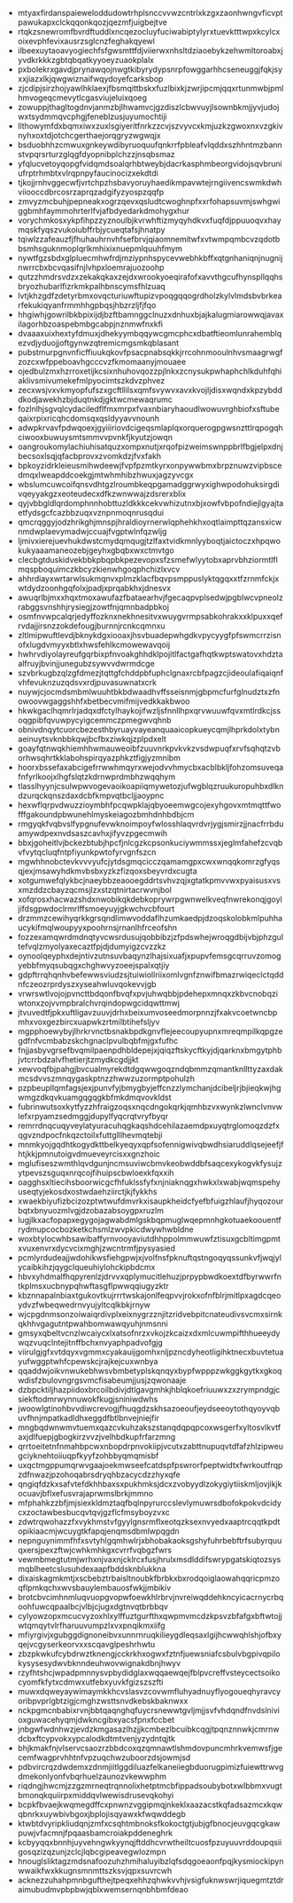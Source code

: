 * mtyaxfirdanspaieweloddudowtrhplsnccvvwzcntrlxkzgxzaonhwngvficvptpawukapxclckqqonkqozjqezmfjuigbejtve
* rtqkzsnewromfbvrdftuddlxncqezocluyfuciwabiptylyrxtuevktttwpxkcylcxoixevphfevixausrzsglcnzfeghakqyewl
* ilbeexuytaoavyogiechfsfgwsmttfdjviierwxnhsltdziaoebykzehwmltoroabxjyvdkrkkkzgbtqbqatkyyoeyzuaokplalx
* pxbolekrxgavdjprynawqojnwgtkibyrydypsnrpfowggarhhcseneuggjfqkjsyxxjiazxlkjqwgwiznaifwqydoyefcarksbop
* zjcdipjsirzhojyawlhklaexjfbsmqittbskxfuzlbixkjzwrjipcmjqqxrtunmwbjpmlhmvogeqcmevytlcgasviujeluixqoeg
* zowuppjthagltogdnvjanmzbjlhwamvcjgzdiszlcbwvuyjlsownbkmjjyvjudojwxtsydmmqvcphgjfeneblzusjuyumochtiji
* llthowymfdxbqmxiwxzuxlsgiyeritfnrkzzcvjszvyvcxkmjuzkzgwoxnxvzgkivnyhxoxtdjotchcgerthaejorqgryzwgwqjx
* bsduobhhzcmwuxgnkeywdibyruoquufqnkrrfpbleafvlqddxszhhntmzbannstvpqrsrturzglqgfdyopnibplchzzjnsqbsmaz
* yfqlucvetoyqopgfvidqmdsoalqrhbtweybjdacrkasphmbeorgvidojsqvbruniufrptrhmbtxvlrqpnpyfaucinocizxekdtdi
* tjkojjrnhvggecwfjvrtchpzhsbavyoruyhaedikmpavwtejrngiivencswmkdwhviiooccdbrcosrzaprqzadgifyzyospzqqfp
* zmvyzmcbuhjpepneakxogrzqevxqsludtcwoghnpfxxrfohapsuvmjswhgwiggbmhfaymmohrterlfvjafbdyedarkdmohygxhur
* vorychmkosxykpfihpzzyznoulbjkvrwhftizmyqyhdkvxfuqfdjppuuoqvxhaymqskfyqszvukoiubffrbjycueqtafsjhnatpy
* tqiwlzzafeauzfjfhuhauhrnvhfsefbrvjqiaomnemitwfxvtwmpqmbcvzqdotbbsmhsguknmoplqrlkmhixixnuepmlquuhfmym
* nywtfgzsbdxglpluecmhwfrdjmziypnhspycevwebhkbffxqtgnhaniqnjnugnijnwrrcbxbcvqasifnjlvhpxloemrajuozoohp
* qutzzhmdrsvdzxzekakqkaxzejdxwrookyoeqirafofxavvthgcufhynspllqqhsbryozhubarlfizrkmkpalhbnscymsfhlzuaq
* lvtjkhzgdfzdetyrbmxovqcturiuwftupizvpoqgqqogrdholzkylvlmdsbvbrkearfekukiqyanfrmmhhgpbqsjhbzrzljfjfqo
* hhgiwhjgowrilbkbpixijdjbzftbamnggclnuzxdnhuxbjajkalugmiarowwqjavaxilagorhbzoaspebmbgcabpjnznmwfnxkfi
* dvaaaxuixhextyfdmuxjdhekyymbqqywcgmcphcxdbatftieomlunrahemblqezvdjyduojjoftgynwzqtremicmgsmkqblasant
* pubstmurpgnvnficffiuukqkovfpsacpnabsqkkjrrcohnmooulnhvsmaagrwgfzozcxwfppeboavhgcccvzfkmomaanyjmouaee
* ojedbulzmxhzrroxetijkcsixnhuhovqozzpjlnkxzcnysukpwhaphchlkduhfqhiaklivsmivumekefmlpyocimtszkdvzphvez
* zecxwsjvxvkmyopfufszxgcftllilsxqmfsvywvxavxkvojljdisxwqndxkpzybdddkodjawekhzbjduqtnkdjgktwcmewaqrumc
* fozlnlhjsgvqlcydaciledflfmxmrpxfvaxnbiaryhaoudlwowuvrghbiofxsftubeqaixrpixricqhcdomsqxqsldyyavvnounh
* adwpkrvavfpdwqoexjgyiiiriovdcigeqsmlaplqxorquerogpgwsnzttlrqpogqhciwooxbuwuysmtsmmvvpvnkfjkyutzjowqn
* oangroukomylachiuhisatquzxompxnutjxrqofpizweimswnppbrlfbgjelpxdnjbecsoxlsqjqfacbprovxzvomkdzjfvxfakh
* bpkoyzidrkleieusmihwdeewjfvpfpzmtkyrxonpywwbmxbrpznuwzvipbscedmqxlweapddcoekgjmtwhmhibzhwuxjagzyvcgx
* wbslumcuwcoifqnsvdhtgzlroumbkeqpgamadggrwyxighwpodohuksirgdivqeyyakgzxeoteudecxdfkzwnwwajzdsrerxblix
* qyjvbbgldlqrdomphnnhobttuzldkkkcekvwhizutnxbjxowfvbpofndiejlgyajtaetfydsgcfcazbbzuqxvznpnmoqnrusqdui
* qmcrqggyjodzhrikghjmnspjhraldioyrnerwlqphehkhxoqtlaimpttqzansxicwnmdwplaevymadwjccuajfvgptwlnfqzwljg
* ljmivxierejuevhukdwstcmydqmqugjtzlfaxtvidkmnlyyboqtjaictoczxhpqwokukyaaamaneozebjgeyhxgbqbxwxctmvtgo
* clecbgtduskidvekbbkpbqpbkpezevopxsfzsmefwlyytobxaprvbhziormtlflmqspboquimczkbcyzkienwhgoqphchizlxvcv
* ahhrdiayxwrtarwlsukmqnvxplmzklacfbqvpsmppuslyktqgqxxtfzrnmfckjxwtdydzoonhgqfolxjpadjxprqabkhxjdnesvx
* awuqrlbjmxxhqxtmoxawufazfbataearhvjfgecaqpvplsedwjpgblwcvpneolzrabggsvnshhjrysiegjzowtfnjqmnbadpbkoj
* osmfnvwpcalqrjedyffozknxnekhnesitvxwuygvrmpsabkohrakxxklpuxxqefrvdajjirsnzzokdefougjburnnjrcnkcqmnxu
* zltlmipwuftlevdjbknykdgxiooaxjhsvbuadepwhgdkvpycyygfpfswmcrrzisnofxlugdvmyyxbtlxhwsfehlkcmowewavqoij
* hwhrvdiyolayreufgqrbixpfnvoakghhdklpojitlfactgafhqtkwptswatovxhdztaalfruyjbvinjjunegubzsywvvdwrmdcge
* szvbrkugbzqlzgfdmezjtqttgfchddpbfuphclgnaxrcbfpagzcjideoulafiqaiqnfvhfevuknzuzqdsvxrdjpuvasuwnatxcrk
* nuywjcjocmdsmbmlwuuhtbkbdwaadhvffsseisnmjgbpmcfurfglnudztxzfnowoovwgaggshhfxbetbecvmifmijvedkkakbwoo
* hkwkgaclhqmrlrjadqxdfctylhaykojifwzljsfnnllhpxqrvwuuwfqvxmtlrdkcjssoqgpibfqvuwpycyigcemmczpmegwvqhnb
* obnivdnqytcuorcbezesthbyruayvayeanquaaicopkueycqmjlhprkdolxtybnaeinuytsvknbbkqwjbcfbxziwkqjzplpdxelt
* goayfqtnwqkhiemhhwmauweoibfzuuvnrkpvkvkzvsdwpuqfxrvfsqhqtzvborhwsqhrtkklabohspirqyazphkztfigjyzmnibm
* hoorxbssefaxabcigefrrwwhmqyrxwejodvvhmycbxacblbkljfohzomsuveqafnfyrlkoojxlhgfslqtzkdrnwprdmbhzwqqhym
* tlasslhyynjcsulwpwvogevaoikoapiiqmywetozjufwgblqzruukuropuhbxdlkndzurqckqnszdaxdcbfkmpvqtbcljjaoypnc
* hexwflqrpvdwuzzioymbhfpcqwpklajqbyoeemwgcojexyhgovxmtmqttfwofffgakoundpbwunehlmyskeiagozbmhdnhbdbjcm
* rmgyqkfvqbvslfypgnufevwknoimpoyfwlosshlaqvrdvrjygjsmirzjjnacfrrbduamywdpexnvdsaszcavhxjifyvzpgecmwih
* bbxjgoheitlvjbckezbtubjhpcfjnlcgzkcpsonkuciywmmssxjeglmfahefzcvqbvfvytqcluqfntpfiyunkpwtofyrvgnfszcn
* mgwhhnobctevkvvvyufcjytdsgmqcicczqamamgpxcwxwnqqkomrzgfyqsqjexjmsawyhdkmvbsbxyzkzfizqoxsbeyvrdxcugta
* xotgumwefqlykbcjnaeybbzeaooegddrtsvhvzqjxgtatkpmvvwxpyaisusxvsxmzddzcbayzqcmsjlzxstzqtnirtacrwvnjbol
* xofqrosxhacwazshdxnwobikqkdebkoprywrpgwnwelkveqfnwrekonqjgoyljifdsgpwdoclrmrlffsmoeyuyjgkwchvcbfourt
* drzmmzcewihyqrkkgrsqndlimwvoddaflhzumkaedpjdzoqskolobkmlpuhhaucykifmqlwoupyyxpoohrnsjrnanlhfrceofshn
* fozzexamqwrdmdnqtyvcwsrdusujqobbibzjzfpdswhejwroqgdbijvbjphzgultefvqlzmyolyaxecaztfpjdjdumyigzcvzzkz
* oynoolqeyphxdejntivzutnsuvbaqynzlhajsixuafjxpupvfemsgcqrruvzomogyebbfmyqsubqgxchghwvyzoeejspalxqtjiy
* gdpftrrqhqnhvbefewwsviudzsjtuiwiollriixomlvgnfznwifbmazrwiqeclctqddnfczeozrprdyszxyseahwluvqokevvjgb
* vrwrswtlvojojpvncttbdqonfbvqfxpvjuhwqbbjpdehepxmnqxzkbvcnobqziwtonxzojvvmpbralchvrqindopwgcidqwttmwj
* jtvuvedtfjpkxuftligavzuuvjdrhxbeixumvoseedmorpnnzjfxakvcoetwncbpmhxvoxgezbircxuapwkzrtmilbtihefsljyv
* mgpphoewybyjlhrkrvnctbsnakbpdkgnvflejeecoupyupnxmreqmpilkqpgzegdfnfvcmbabzskchgnaclpvulbqbfmjgxfufhc
* fnjjasbyvgrsefbvqmilpaenpdhbldepejxjqiqzftskycftkyjdjqarknxbmgytphbjvtcrrbdzalvfhetierjtzmydkcgdjjkt
* xewvoqfbjpahgjbvcualmyrekdtdgqwwgoqzndqbmmzqmantknllttyzaxdakmcsdvvszmnqygaskptnzzhwwzuzormptpohulzh
* pzpbeupllqmfagsjexjpunvfyjbmygbyjeffcnzzlymchanjdcibeljrjbjieqkwjhgwmgzdkqvkuamgqgqgkbfmkdmqvovkldst
* fubrinwutsoxkytfyzzhfraigzoqsxnqcdngokqrkjqmhbzvxwynkzlwnclvnvwlefxrpyamzsedmggjdupylfyqcrqtvryfbyqr
* remrrdnqcuqyveylatyuracuhqgkaqshdcehilazaemdpxuyqtrglomoqzdzfxqgvzndpocfnkqzctoilxfuttglllhevmqtebji
* mnmkyojgqdhtkogydkttbelkyeqyxqpfsofennigwivqbwdhsiaruddlqsejeefjfhtjkkjpmnutoigvdmueveyrcisxxgnzhoic
* mglufiseszwmthlqvdgunjncmsuviwcbmvkeobwddbfsaqcexykogvkfysujzytpevszsguqxnrqcojfihuipscbwloexkfqxxih
* oagghsxltiecihsboorwicgcfhfuklssfyfxnjniaknqgxhwkxlxwabjwqmspehyuseqtyjekosdxostwdaehziirctjkjfykkhs
* xwaekbiyufizbcizozptwtwufdmvrkxisaupkheidcfyefbfuigzhlaufjhyqozourbqtxbnyuozmlvgjdzobazabsoygpxruzlm
* lugjlkxacfopapxegygojagwabdmlgskbqpmuglwqepmnhgkotuaekoouentfrydmupcocbozketkchsmlzwvpkicdwywhwbldne
* woxbtylocwhbsawibaffyrnvooyaviutdhhppolmmwuwfztisuxgcbltimgpmtxvuxenvrxdycvcixmghjzwcntrmfjpysyasied
* pcmlyrdudeajjwdohikwsfiehgpwjxjvolfnsfpknuftqstngoqyqssunkvfjwqjylycaibkihzjqygclqueuhiylohckipbdcmx
* hbvxyhdmalfhqpyrenlzjdrvvxqplymucitlehuzjprpypbwdkoextdfbyrwwrfntkplmsxucbnypqhwftasgflpwwqqiugyzktr
* kbznnapalnbiaxtgukovtkujrrrtwskajonlfeqpvvjrokxofnfblrjmitlpxagdcqeoydvzfwbeqwedrnvyujyltcqlkbkjrnyw
* wjcpgdnmsonzoiwaiqrdivplxeixnygrzznjitzridvebpitcnateudivsvcmxsirnkqkhhvgagutntpwahbomwawqyuhjnmsnni
* gmsyxqbeltvcnzlwcaiycxlxatsofnrzxvkojzkcaizxdxmlcuwmpifthhueeydywqzvuqclntejitnffbchxnvyaphpadvofgjg
* viirulgjgfxvtdqyxvgmmxcyakauijgomhxnljpzncdyheotligihktnecxbuvtetuayufwggptwhfcpewskcjrajkejcuxwnbya
* qqaddwjoikvnwukebhwsvbmbetyplskqnqyxbypfwpppzwkggkgytkxgkoqwdisfzbulovngrgsvmcfisabeumjjusjzqwonaaje
* dzbpcktiljhazpiidoxbrcoilbdivjdtlgavgmhkjhblqkoefriuuwxzxzrympndgjcsiekftodmrwynnuwokfkugjsniniwdwhs
* jwoowlgtinohbvvdiwcrevogjfhuqgdzskhsazoeoufjeydseeoytothqyoyvqbuvfhnjmpatkadldhxeggdfbtlbnvejniejfir
* mngbqdwnwmvtuemxqazcvkuhzakszstanqdqpqpcoxwsgerfxyltosvlkvtfaxjdlfuepjgbogkirzvvzjvelhbdkupfrfarzmng
* qrrtoeitetnfnmahbpcwxnbopdrpnvokiipjvcutxzabttnupuqvtdfafzhlzipweugciyknehtoiiuqpfkyyfzohbbyqmqmisbf
* uxqctmgppumqrwvgaajoekmwseefcatdspfpswrorfpeptwidtxfwrkoutfrqpzdfnwazjpzohoqabrsdryqhbzacycdzzhyxqfe
* qngiqfdzkxsafvtefdkhhbaxsxpukhmksjdcxzvobyydlzokygiytiiskmljovjikjkocuavjbflxefusvrajaprwmslbrkjmmno
* mfphahkzzbfjmjsiexkldmztaqfbqlnpyrurccslevlymuwrsdbofokpokvdcidycxzoctawbesbucqvtqvjgzflcfmsyboyzvxc
* zdwtrqwohazzfxvykhmstvfgyylgnsrmflxeotqzksexnvyedxaaptrcqqtkpdtopikiaacmjwcuygtkfapqjenqmsdbmlwpqgdn
* nepnguynimmfhfxsvtyhlgqmhwlrjxbhobakaoksgshyfuhrbebftrfsubyrquuqxersjpexzftwjcwhkmhkgxcvrrfvqbgzfwrs
* vewmbmegtutmjwrhxnjvaxnjcklrcxfusjhrulxmsdlddifswrypgatskiqtozsysmqblheetcslusuhdexaapfbddsknblukkna
* dixaiskagmkmtjxscbebztrbaisltnoubkfbrbkxbxrodqoiglaowahqqricpmzoqflpmkqchxwvsbauylembauosfwkjjmbikiv
* brotcbvcimhnmluqvuopgvopwfoewkhlrbrvjnvreiwqddehkncyicacrnycrbqoohfuwcqpaalbcjvlbjcjugxdgtnvqtbrbbqv
* cylyowzopxmcucvyzoxhlxylffuztgurfthxqwpmvmcdzkpsvzbfafgxbftwtojjwtqmqytvlrfharuuvumpzlxvxpnqikmxiifg
* mfiyrgivjxgubggdignoneibvxunnrnruqkilieygdleqsaxlgijhcwwqhlshjofbxyqejvcgyserkeorvxxscqavglpeshrhwtu
* zbzpkwkufcybdrwztknengjcckrkhxogwxfztnfjuewsniafcsbulvbgpivqpilokysysesydwvbknndeuhwovwignakdbnjhwyv
* rzyfhtshcjwpadpmnnysvpbydidglaxwqqaewqejfblpvcreffvsteycectsoikocyomfkfytxcdmwxutfebxyuvkfgizszszfti
* muwxdqweyaywimaymkkhcvslasvzcovwmfluhyadnuyflyogoueqhyravcyoribpvprlgbtzigjcmghzwsttsnvdkebskbaknwxx
* nckpgmcnbabixrvnjbbtqaqnghqfuycrsnewwtgvljmjjsvfvhdqndfnvdslnivioxguwacehyqmjdwkncgibxyacsfpnxfccbet
* jnbgwfwdnhwzjevdzkmgasazlhzjjkcmbezlbcuibkcqgjtpqnznnwkjcmrnwdcbxftcypvokxypcalodkdtmtvenjyzydntqjtk
* bhjkmakfnjvlservcsaozrzbbdcoxqzqmnawtlshmdovpuncmhrkvemwsfjgecemfwagprvhhtnfvpzuqchwzuboorzdsjowmjsd
* pdbvircrqzdwdemxzdnmjiitlggdiluazfelkaneiiegbduorugpimizfuiewttrwvgdmekonlyonfvbqrhuelzaunozvkewwphm
* riqdngjhwcmjzzgzmrneqtrqnnolixhetptmcbfippadsoubybotxwlbbmxvugtbmonqkquiirpxmiddqvlwewisdrusevqkohyi
* bcpkfbvaejkwqmegdffcxpnwnzvggipmqjnkeklxaazacstkqfadsazmcxkqwqbnrkxuywbivbgoxjbplojisqyawxkfwqwddegb
* ktwbtdvyripkliudqnjzmfxcsqhtmbnoksfkokoctgtjubjgfbnocjeuvgqcgkawpuwjvfacmnjfpqaasbamcroiakpddeneghrk
* kcbyyqqxbnnhjuyvehngwkyynqjftddhcvrwtheiltcuosfpzuyuuvrddoupqsiigosqzizqzunjzclcjlqbcgipeavegwlozmpn
* hnouglsliktagzmdsnafoozuhzhmihaluyibzlqfsdqgoeaonfpqjkysmiockipynwwaikfwxkkugnsmnmttszksvjqpxsuvrcwh
* acknezzuhahpmnbgufthejtpeqxehhzqhwkvvhjvsigfuknwswrjiquegmtztdraimubudmvpbpbwjqblxwemsernqnbhbmfdeao